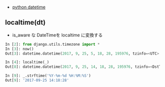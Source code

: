 - [python datetime](../../python/python.datetime.md)

## localtime(dt)

- is_aware な DateTimeを localtime に変換する

~~~py
In [2]: from django.utils.timezone import *
In [3]: now()
Out[3]: datetime.datetime(2017, 9, 25, 5, 18, 28, 195976, tzinfo=<UTC>

In [4]: localtime(_)
Out[8]: datetime.datetime(2017, 9, 25, 14, 18, 28, 195976, tzinfo=<DstTzInfo 'Asia/Tokyo' JST+9:00:00 STD>)

In [9]: _.strftime('%Y-%m-%d %H:%M:%S')
Out[9]: '2017-09-25 14:18:28'
~~~
